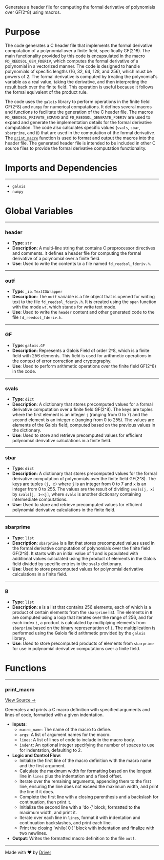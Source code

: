 <!--------------------------------------------------------------------------------->
<!-- IMPORTANT: This file is auto-generated by Driver (https://driver.ai). -------->
<!-- Manual edits may be overwritten on future commits. --------------------------->
<!--------------------------------------------------------------------------------->

Generates a header file for computing the formal derivative of polynomials over GF(2^8) using macros.

# Purpose
The code generates a C header file that implements the formal derivative computation of a polynomial over a finite field, specifically GF(2^8). The main functionality provided by this code is encapsulated in the macro `FD_REEDSOL_GEN_FDERIV`, which computes the formal derivative of a polynomial in a vectorized manner. The code is designed to handle polynomials of specific lengths (16, 32, 64, 128, and 256), which must be powers of 2. The formal derivative is computed by treating the polynomial's variable as a real value, taking the derivative, and then interpreting the result back over the finite field. This operation is useful because it follows the formal equivalent of the product rule.

The code uses the `galois` library to perform operations in the finite field GF(2^8) and `numpy` for numerical computations. It defines several macros and functions to facilitate the generation of the C header file. The macros `FD_REEDSOL_PRIVATE_EXPAND` and `FD_REEDSOL_GENERATE_FDERIV` are used to expand and generate the implementation details for the formal derivative computation. The code also calculates specific values (`svals`, `sbar`, `sbarprime`, and `B`) that are used in the computation of the formal derivative. The [`print_macro`](<#print_macro>) function is used to format and output the macros into the header file. The generated header file is intended to be included in other C source files to provide the formal derivative computation functionality.
# Imports and Dependencies

---
- `galois`
- `numpy`


# Global Variables

---
### header
- **Type**: ``str``
- **Description**: A multi-line string that contains C preprocessor directives and comments. It defines a header file for computing the formal derivative of a polynomial over a finite field.
- **Use**: Used to write the contents to a file named `fd_reedsol_fderiv.h`.


---
### outf
- **Type**: ``_io.TextIOWrapper``
- **Description**: The `outf` variable is a file object that is opened for writing text to the file `fd_reedsol_fderiv.h`. It is created using the `open` function with the mode `wt`, which stands for write text mode.
- **Use**: Used to write the `header` content and other generated code to the file `fd_reedsol_fderiv.h`.


---
### GF
- **Type**: ``galois.GF``
- **Description**: Represents a Galois Field of order 2^8, which is a finite field with 256 elements. This field is used for arithmetic operations in the context of error correction and cryptography.
- **Use**: Used to perform arithmetic operations over the finite field GF(2^8) in the code.


---
### svals
- **Type**: ``dict``
- **Description**: A dictionary that stores precomputed values for a formal derivative computation over a finite field GF(2^8). The keys are tuples where the first element is an integer `j` (ranging from 0 to 7) and the second element is an integer `x` (ranging from 0 to 255). The values are elements of the Galois field, computed based on the previous values in the dictionary.
- **Use**: Used to store and retrieve precomputed values for efficient polynomial derivative calculations in a finite field.


---
### sbar
- **Type**: ``dict``
- **Description**: A dictionary that stores precomputed values for the formal derivative computation of polynomials over the finite field GF(2^8). The keys are tuples `(j, x)` where `j` is an integer from 0 to 7 and `x` is an integer from 0 to 255. The values are the result of dividing `svals[j, x]` by `svals[j, 1<<j]`, where `svals` is another dictionary containing intermediate computations.
- **Use**: Used to store and retrieve precomputed values for efficient polynomial derivative calculations in the finite field.


---
### sbarprime
- **Type**: `list`
- **Description**: `sbarprime` is a list that stores precomputed values used in the formal derivative computation of polynomials over the finite field GF(2^8). It starts with an initial value of 1 and is populated with additional values calculated using the product of elements in the Galois field divided by specific entries in the `svals` dictionary.
- **Use**: Used to store precomputed values for polynomial derivative calculations in a finite field.


---
### B
- **Type**: ``list``
- **Description**: `B` is a list that contains 256 elements, each of which is a product of certain elements from the `sbarprime` list. The elements in `B` are computed using a loop that iterates over the range of 256, and for each index `i`, a product is calculated by multiplying elements from `sbarprime` based on the binary representation of `i`. The multiplication is performed using the Galois field arithmetic provided by the `galois` library.
- **Use**: Used to store precomputed products of elements from `sbarprime` for use in polynomial derivative computations over a finite field.


# Functions

---
### print\_macro<!-- {{#callable:firedancer/src/ballet/reedsol/generate_fderiv.print_macro}} -->
[View Source →](<../../../../../src/ballet/reedsol/generate_fderiv.py#L85>)

Generates and prints a C macro definition with specified arguments and lines of code, formatted with a given indentation.
- **Inputs**:
    - `macro_name`: The name of the macro to define.
    - `args`: A list of argument names for the macro.
    - `lines`: A list of lines of code to include in the macro body.
    - `indent`: An optional integer specifying the number of spaces to use for indentation, defaulting to 2.
- **Logic and Control Flow**:
    - Initialize the first line of the macro definition with the macro name and the first argument.
    - Calculate the maximum width for formatting based on the longest line in `lines` plus the indentation and a fixed offset.
    - Iterate over the remaining arguments, appending them to the first line, ensuring the line does not exceed the maximum width, and print the line if it does.
    - Complete the first line with a closing parenthesis and a backslash for continuation, then print it.
    - Initialize the second line with a 'do {' block, formatted to the maximum width, and print it.
    - Iterate over each line in `lines`, format it with indentation and continuation backslashes, and print each line.
    - Print the closing 'while( 0 )' block with indentation and finalize with two newlines.
- **Output**: Writes the formatted macro definition to the file `outf`.



---
Made with ❤️ by [Driver](https://www.driver.ai/)